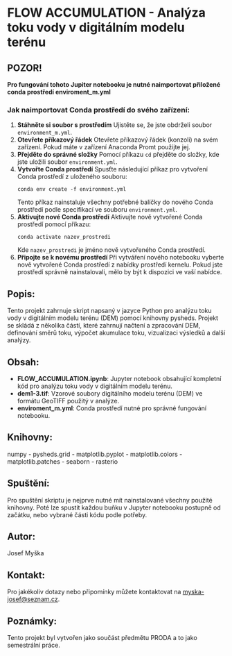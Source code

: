 # FLOW ACCUMULATION - Analýza toku vody v digitálním modelu terénu 
## **POZOR!**
**Pro fungování tohoto Jupiter notebooku je nutné naimportovat přiložené conda prostředí enviroment_m.yml**
### Jak naimportovat Conda prostředí do svého zařízení:
1. **Stáhněte si soubor s prostředím**
   Ujistěte se, že jste obdrželi soubor `environment_m.yml`.
2. **Otevřete příkazový řádek**
   Otevřete příkazový řádek (konzoli) na svém zařízení. Pokud máte v zařízení Anaconda Promt použijte jej.
3. **Přejděte do správné složky**
   Pomocí příkazu `cd` přejděte do složky, kde jste uložili soubor `environment.yml`.
4. **Vytvořte Conda prostředí**
   Spusťte následující příkaz pro vytvoření Conda prostředí z uloženého souboru:
    ```
    conda env create -f environment.yml
    ```
    Tento příkaz nainstaluje všechny potřebné balíčky do nového Conda prostředí podle specifikací ve souboru `environment.yml`.
5. **Aktivujte nové Conda prostředí**
   Aktivujte nově vytvořené Conda prostředí pomocí příkazu:
    ```
    conda activate nazev_prostredi
    ```
    Kde `nazev_prostredi` je jméno nově vytvořeného Conda prostředí.
6. **Připojte se k novému prostředí**
   Při vytváření nového notebooku vyberte nově vytvořené Conda prostředí z nabídky prostředí kernelu. Pokud jste prostředí správně nainstalovali, mělo by být k dispozici ve vaší nabídce.

## Popis: 
Tento projekt zahrnuje skript napsaný v jazyce Python pro analýzu toku vody v digitálním modelu terénu (DEM) pomocí knihovny pysheds. Projekt se skládá z několika částí, které zahrnují načtení a zpracování DEM, definování směrů toku, výpočet akumulace toku, vizualizaci výsledků a další analýzy. 
## Obsah: 
- **FLOW_ACCUMULATION.ipynb**: Jupyter notebook obsahující kompletní kód pro analýzu toku vody v digitálním modelu terénu.
- **dem1-3.tif**: Vzorové soubory digitálního modelu terénu (DEM) ve formátu GeoTIFF použitý v analýze.
- **enviroment_m.yml**: Conda prostředí nutné pro správné fungování notebooku.
## Knihovny: 
numpy - pysheds.grid - matplotlib.pyplot - matplotlib.colors - matplotlib.patches - seaborn - rasterio 
## Spuštění: 
Pro spuštění skriptu je nejprve nutné mít nainstalované všechny použité knihovny. Poté lze spustit každou buňku v Jupyter notebooku postupně od začátku, nebo vybrané části kódu podle potřeby. 
## Autor: 
Josef Myška
## Kontakt: 
Pro jakékoliv dotazy nebo připomínky můžete kontaktovat na myska-josef@seznam.cz.
## Poznámky: 
Tento projekt byl vytvořen jako součást předmětu PRODA a to jako semestrální práce. 
